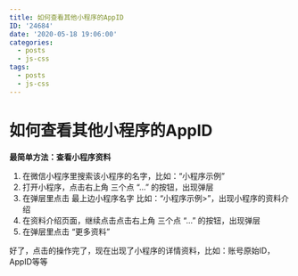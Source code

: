 ```yaml
---
title: 如何查看其他小程序的AppID
ID: '24684'
date: '2020-05-18 19:06:00'
categories:
  - posts
  - js-css
tags:
  - posts
  - js-css
---
```


# 如何查看其他小程序的AppID

**最简单方法：查看小程序资料**

1. 在微信小程序里搜索该小程序的名字，比如：“小程序示例”
2. 打开小程序，点击右上角 三个点 “...” 的按钮，出现弹层
3. 在弹层里点击 最上边小程序名字 比如：“小程序示例>”，出现小程序的资料介绍
4. 在资料介绍页面，继续点击点击右上角 三个点 “...” 的按钮，出现弹层
5. 在弹层里点击 “更多资料”

好了，点击的操作完了，现在出现了小程序的详情资料，比如：账号原始ID，AppID等等
 
 
 
 
 
 
 
 
 
 
 
 
 
 
 
 
 
 
 
 
 
 
 
 
